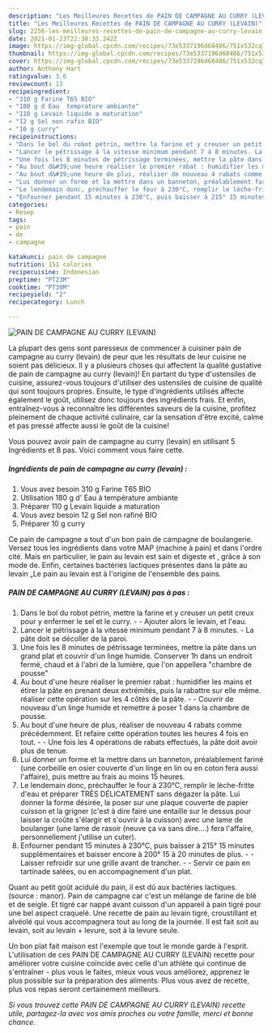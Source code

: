 ```yaml
---
description: "Les Meilleures Recettes de PAIN DE CAMPAGNE AU CURRY (LEVAIN)"
title: "Les Meilleures Recettes de PAIN DE CAMPAGNE AU CURRY (LEVAIN)"
slug: 2256-les-meilleures-recettes-de-pain-de-campagne-au-curry-levain
date: 2021-01-23T22:38:33.242Z
image: https://img-global.cpcdn.com/recipes/73e5337196d68486/751x532cq70/pain-de-campagne-au-curry-levain-photo-principale-de-la-recette.jpg
thumbnail: https://img-global.cpcdn.com/recipes/73e5337196d68486/751x532cq70/pain-de-campagne-au-curry-levain-photo-principale-de-la-recette.jpg
cover: https://img-global.cpcdn.com/recipes/73e5337196d68486/751x532cq70/pain-de-campagne-au-curry-levain-photo-principale-de-la-recette.jpg
author: Anthony Hart
ratingvalue: 3.6
reviewcount: 13
recipeingredient:
- "310 g Farine T65 BIO"
- "180 g d Eau  temprature ambiante"
- "110 g Levain liquide a maturation"
- "12 g Sel non rafin BIO"
- "10 g curry"
recipeinstructions:
- "Dans le bol du robot pétrin, mettre la farine et y creuser un petit creux pour y enfermer le sel et le curry.  Ajouter alors le levain, et l&#39;eau."
- "Lancer le pétrissage à la vitesse minimum pendant 7 à 8 minutes. La pâte doit se décoller de la paroi."
- "Une fois les 8 minutes de pétrissage terminées, mettre la pâte dans un grand plat et couvrir d&#39;un linge humide. Conserver 1h dans un endroit fermé, chaud et à l&#39;abri de la lumière, que l&#39;on appellera &#34;chambre de pousse&#34;"
- "Au bout d&#39;une heure réaliser le premier rabat : humidifier les mains et étirer la pâte en prenant deux extrémités, puis la rabattre sur elle même. réaliser cette opération sur les 4 côtés de la pâte.  Couvrir de nouveau d&#39;un linge humide et remettre à poser 1 dans la chambre de pousse."
- "Au bout d&#39;une heure de plus, réaliser de nouveau 4 rabats comme précédemment. Et refaire cette opération toutes les heures 4 fois en tout.  Une fois les 4 opérations de rabats effectués, la pâte doit avoir plus de tenue."
- "Lui donner un forme et la mettre dans un banneton, préalablement fariné (une corbeille en osier couverte d&#39;un linge en lin ou en coton fera aussi l&#39;affaire), puis mettre au frais au moins 15 heures."
- "Le lendemain donc, préchauffer le four à 230°C, remplir le lèche-fritte d&#39;eau et préparer TRÈS DÉLICATEMENT sans dégazer la pâte. Lui donner la forme désirée, la poser sur une plaque couverte de papier cuisson et la grigner (c&#39;est à dire faire une entaille sur le dessus pour laisser la croûte s&#39;élargir et s&#39;ouvrir à la cuisson) avec une lame de boulanger (une lame de rasoir (neuve ça va sans dire....) fera l&#39;affaire, personnellement j&#39;utilise un cuter)."
- "Enfourner pendant 15 minutes à 230°C, puis baisser à 215° 15 minutes supplémentaires et baisser encore à 200° 15 à 20 minutes de plus.  Laisser refroidir sur une grille avant de trancher.  Servir ce pain en tartinade salées, ou en accompagnement d&#39;un plat."
categories:
- Resep
tags:
- pain
- de
- campagne

katakunci: pain de campagne 
nutrition: 151 calories
recipecuisine: Indonesian
preptime: "PT23M"
cooktime: "PT30M"
recipeyield: "2"
recipecategory: Lunch

---
```



![PAIN DE CAMPAGNE AU CURRY (LEVAIN)](https://img-global.cpcdn.com/recipes/73e5337196d68486/751x532cq70/pain-de-campagne-au-curry-levain-photo-principale-de-la-recette.jpg)

La plupart des gens sont paresseux de commencer à cuisiner pain de campagne au curry (levain) de peur que les résultats de leur cuisine ne soient pas délicieux. Il y a plusieurs choses qui affectent la qualité gustative de pain de campagne au curry (levain)! En partant du type d'ustensiles de cuisine, assurez-vous toujours d'utiliser des ustensiles de cuisine de qualité qui sont toujours propres. Ensuite, le type d'ingrédients utilisés affecte également le goût, utilisez donc toujours des ingrédients frais. Et enfin, entraînez-vous à reconnaître les différentes saveurs de la cuisine, profitez pleinement de chaque activité culinaire, car la sensation d'être excité, calme et pas pressé affecte aussi le goût de la cuisine!

<!--inarticleads1-->

Vous pouvez avoir pain de campagne au curry (levain) en utilisant 5 Ingrédients et 8 pas. Voici comment vous faire cette.

##### Ingrédients de pain de campagne au curry (levain) :

1. Vous avez besoin 310 g Farine T65 BIO
1. Utilisation 180 g d&#39; Eau à température ambiante
1. Préparer 110 g Levain liquide a maturation
1. Vous avez besoin 12 g Sel non rafiné BIO
1. Préparer 10 g curry


Ce pain de campagne a tout d&#39;un bon pain de campagne de boulangerie. Versez tous les ingrédients dans votre MAP (machine à pain) et dans l&#39;ordre cité. Mais en particulier, le pain au levain est sain et digeste et , grâce à son mode de. Enfin, certaines bactéries lactiques présentes dans la pâte au levain „Le pain au levain est à l&#39;origine de l&#39;ensemble des pains. 

<!--inarticleads2-->

##### PAIN DE CAMPAGNE AU CURRY (LEVAIN) pas à pas :

1. Dans le bol du robot pétrin, mettre la farine et y creuser un petit creux pour y enfermer le sel et le curry. -  - Ajouter alors le levain, et l&#39;eau.
1. Lancer le pétrissage à la vitesse minimum pendant 7 à 8 minutes. - La pâte doit se décoller de la paroi.
1. Une fois les 8 minutes de pétrissage terminées, mettre la pâte dans un grand plat et couvrir d&#39;un linge humide. Conserver 1h dans un endroit fermé, chaud et à l&#39;abri de la lumière, que l&#39;on appellera &#34;chambre de pousse&#34;
1. Au bout d&#39;une heure réaliser le premier rabat : humidifier les mains et étirer la pâte en prenant deux extrémités, puis la rabattre sur elle même. réaliser cette opération sur les 4 côtés de la pâte. -  - Couvrir de nouveau d&#39;un linge humide et remettre à poser 1 dans la chambre de pousse.
1. Au bout d&#39;une heure de plus, réaliser de nouveau 4 rabats comme précédemment. Et refaire cette opération toutes les heures 4 fois en tout. -  - Une fois les 4 opérations de rabats effectués, la pâte doit avoir plus de tenue.
1. Lui donner un forme et la mettre dans un banneton, préalablement fariné (une corbeille en osier couverte d&#39;un linge en lin ou en coton fera aussi l&#39;affaire), puis mettre au frais au moins 15 heures.
1. Le lendemain donc, préchauffer le four à 230°C, remplir le lèche-fritte d&#39;eau et préparer TRÈS DÉLICATEMENT sans dégazer la pâte. Lui donner la forme désirée, la poser sur une plaque couverte de papier cuisson et la grigner (c&#39;est à dire faire une entaille sur le dessus pour laisser la croûte s&#39;élargir et s&#39;ouvrir à la cuisson) avec une lame de boulanger (une lame de rasoir (neuve ça va sans dire....) fera l&#39;affaire, personnellement j&#39;utilise un cuter).
1. Enfourner pendant 15 minutes à 230°C, puis baisser à 215° 15 minutes supplémentaires et baisser encore à 200° 15 à 20 minutes de plus. -  - Laisser refroidir sur une grille avant de trancher. -  - Servir ce pain en tartinade salées, ou en accompagnement d&#39;un plat.


Quant au petit goût acidulé du pain, il est dû aux bactéries lactiques. (source : manor). Pain de campagne car c&#39;est un mélange de farine de blé et de seigle. Et tigré car nappé avant cuisson d&#39;un appareil à pain tigré pour une bel aspect craquelé. Une recette de pain au levain tigré, croustillant et alvéolé qui vous accompagnera tout au long de la journée. Il est fait soit au levain, soit au levain + levure, soit à la levure seule. 

<!--inarticleads1-->

<p>
Un bon plat fait maison est l'exemple que tout le monde garde à l'esprit. L'utilisation de ces PAIN DE CAMPAGNE AU CURRY (LEVAIN) recette pour améliorer votre cuisine coïncide avec celle d'un athlète qui continue de s'entraîner - plus vous le faites, mieux vous vous améliorez, apprenez le plus possible sur la préparation des aliments. Plus vous avez de recette, plus vos repas seront certainement meilleurs.
</p>

<p>
<i>Si vous trouvez cette PAIN DE CAMPAGNE AU CURRY (LEVAIN) recette utile, partagez-la avec vos amis proches ou votre famille, merci et bonne chance.</i>
</p>
